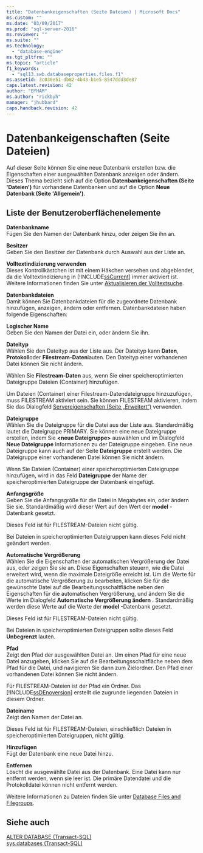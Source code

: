 ```yaml
---
title: "Datenbankeigenschaften (Seite Dateien) | Microsoft Docs"
ms.custom: ""
ms.date: "03/09/2017"
ms.prod: "sql-server-2016"
ms.reviewer: ""
ms.suite: ""
ms.technology: 
  - "database-engine"
ms.tgt_pltfrm: ""
ms.topic: "article"
f1_keywords: 
  - "sql13.swb.databaseproperties.files.f1"
ms.assetid: 3c030e51-db82-4b43-b1e5-8547ddd3de87
caps.latest.revision: 42
author: "BYHAM"
ms.author: "rickbyh"
manager: "jhubbard"
caps.handback.revision: 42
---
```

# Datenbankeigenschaften (Seite Dateien)
  Auf dieser Seite können Sie eine neue Datenbank erstellen bzw. die Eigenschaften einer ausgewählten Datenbank anzeigen oder ändern. Dieses Thema bezieht sich auf die Option **Datenbankeigenschaften (Seite 'Dateien')** für vorhandene Datenbanken und auf die Option **Neue Datenbank (Seite 'Allgemein')**.  
  
## Liste der Benutzeroberflächenelemente  
 **Datenbankname**  
 Fügen Sie den Namen der Datenbank hinzu, oder zeigen Sie ihn an.  
  
 **Besitzer**  
 Geben Sie den Besitzer der Datenbank durch Auswahl aus der Liste an.  
  
 **Volltextindizierung verwenden**  
 Dieses Kontrollkästchen ist mit einem Häkchen versehen und abgeblendet, da die Volltextindizierung in [!INCLUDE[ssCurrent](../../includes/sscurrent-md.md)] immer aktiviert ist. Weitere Informationen finden Sie unter [Aktualisieren der Volltextsuche](../../relational-databases/search/full-text-search.md).  
  
 **Datenbankdateien**  
 Damit können Sie Datenbankdateien für die zugeordnete Datenbank hinzufügen, anzeigen, ändern oder entfernen. Datenbankdateien haben folgende Eigenschaften:  
  
 **Logischer Name**  
 Geben Sie den Namen der Datei ein, oder ändern Sie ihn.  
  
 **Dateityp**  
 Wählen Sie den Dateityp aus der Liste aus. Der Dateityp kann **Daten**, **Protokoll**oder **Filestream-Daten**lauten. Den Dateityp einer vorhandenen Datei können Sie nicht ändern.  
  
 Wählen Sie **Filestream-Daten** aus, wenn Sie einer speicheroptimierten Dateigruppe Dateien (Container) hinzufügen.  
  
 Um Dateien (Container) einer Filestream-Datendateigruppe hinzuzufügen, muss FILESTREAM aktiviert sein. Sie können FILESTREAM aktivieren, indem Sie das Dialogfeld [Servereigenschaften (Seite „Erweitert“)](../../database-engine/configure-windows/server-properties-advanced-page.md) verwenden.  
  
 **Dateigruppe**  
 Wählen Sie die Dateigruppe für die Datei aus der Liste aus. Standardmäßig lautet die Dateigruppe PRIMARY. Sie können eine neue Dateigruppe erstellen, indem Sie **\<neue Dateigruppe>** auswählen und im Dialogfeld **Neue Dateigruppe** Informationen zu der Dateigruppe eingeben. Eine neue Dateigruppe kann auch auf der Seite **Dateigruppe** erstellt werden. Die Dateigruppe einer vorhandenen Datei können Sie nicht ändern.  
  
 Wenn Sie Dateien (Container) einer speicheroptimierten Dateigruppe hinzufügen, wird in das Feld **Dateigruppe** der Name der speicheroptimierten Dateigruppe der Datenbank eingefügt.  
  
 **Anfangsgröße**  
 Geben Sie die Anfangsgröße für die Datei in Megabytes ein, oder ändern Sie sie. Standardmäßig wird dieser Wert auf den Wert der **model** -Datenbank gesetzt.  
  
 Dieses Feld ist für FILESTREAM-Dateien nicht gültig.  
  
 Bei Dateien in speicheroptimierten Dateigruppen kann dieses Feld nicht geändert werden.  
  
 **Automatische Vergrößerung**  
 Wählen Sie die Eigenschaften der automatischen Vergrößerung der Datei aus, oder zeigen Sie sie an. Diese Eigenschaften steuern, wie die Datei erweitert wird, wenn die maximale Dateigröße erreicht ist. Um die Werte für die automatische Vergrößerung zu bearbeiten, klicken Sie für die gewünschte Datei auf die Bearbeitungsschaltfläche neben den Eigenschaften für die automatischen Vergrößerung, und ändern Sie die Werte im Dialogfeld **Automatische Vergrößerung ändern** . Standardmäßig werden diese Werte auf die Werte der **model** -Datenbank gesetzt.  
  
 Dieses Feld ist für FILESTREAM-Dateien nicht gültig.  
  
 Bei Dateien in speicheroptimierten Dateigruppen sollte dieses Feld **Unbegrenzt** lauten.  
  
 **Pfad**  
 Zeigt den Pfad der ausgewählten Datei an. Um einen Pfad für eine neue Datei anzugeben, klicken Sie auf die Bearbeitungsschaltfläche neben dem Pfad für die Datei, und navigieren Sie dann zum Zielordner. Den Pfad einer vorhandenen Datei können Sie nicht ändern.  
  
 Für FILESTREAM-Dateien ist der Pfad ein Ordner. Das [!INCLUDE[ssDEnoversion](../../includes/ssdenoversion-md.md)] erstellt die zugrunde liegenden Dateien in diesem Ordner.  
  
 **Dateiname**  
 Zeigt den Namen der Datei an.  
  
 Dieses Feld ist für FILESTREAM-Dateien, einschließlich Dateien in speicheroptimierten Dateigruppen, nicht gültig.  
  
 **Hinzufügen**  
 Fügt der Datenbank eine neue Datei hinzu.  
  
 **Entfernen**  
 Löscht die ausgewählte Datei aus der Datenbank. Eine Datei kann nur entfernt werden, wenn sie leer ist. Die primäre Datendatei und die Protokolldatei können nicht entfernt werden.  
  
 Weitere Informationen zu Dateien finden Sie unter [Database Files and Filegroups](../../relational-databases/databases/database-files-and-filegroups.md).  
  
## Siehe auch  
 [ALTER DATABASE &#40;Transact-SQL&#41;](../../t-sql/statements/alter-database-transact-sql.md)   
 [sys.databases &#40;Transact-SQL&#41;](../../relational-databases/system-catalog-views/sys-databases-transact-sql.md)  
  
  